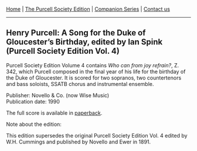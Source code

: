 [Home](../index.md)  |  [The Purcell Society Edition](../purcell-society-edition.md)  |  [Companion Series](../purcell-society-companion-series.md)  |  [Contact us](../contact-us.md)

***  

## Henry Purcell: A Song for the Duke of Gloucester’s Birthday, edited by Ian Spink (Purcell Society Edition Vol. 4)

Purcell Society Edition Volume 4 contains *Who can from joy refrain?*, Z. 342, which Purcell composed in the final year of his life for the birthday of the Duke of Gloucester. It is scored for two sopranos, two countertenors and bass soloists, SSATB chorus and instrumental ensemble.  

Publisher: Novello & Co. (now Wise Music)  
Publication date: 1990  

The full score is available in [paperback](https://www.musicroom.com/product/musnov151004/henry-purcell-purcell-society-volume-4-opera.aspx).  

Note about the edition:  

This edition supersedes the original Purcell Society Edition Vol. 4 edited by W.H. Cummings and published by Novello and Ewer in 1891.
